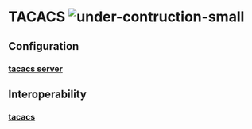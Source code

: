 # TACACS ![under-contruction-small](/img/under-construction-small.png)
  
## **Configuration**
### [tacacs server](/guides/tst/serv-tacacs.tst/)

## **Interoperability**
### [tacacs](/guides/tst/intop1-tacacs.tst/)
